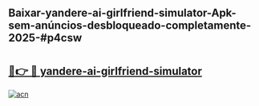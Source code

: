 ## Baixar-yandere-ai-girlfriend-simulator-Apk-sem-anúncios-desbloqueado-completamente-2025-#p4csw

# <h2><a href="https://ainizakaria.my?title=yandere-ai-girlfriend-simulator&ref=20M">🔗👉 🔴 yandere-ai-girlfriend-simulator</a></h2>

[![acn](https://github.com/user-attachments/assets/0f9c940e-d8b0-45ae-aac7-cd30a18b3e1c)](https://ainizakaria.my?title=yandere-ai-girlfriend-simulator&ref=20M)

